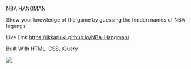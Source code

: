 NBA HANGMAN

Show your knowledge of the game by guessing the hidden names of NBA legengs. 

Live Link https://jkkariuki.github.io/NBA-Hangman/

Built With HTML, CSS, jQuery

 ![](assets/images/image(1).png)
